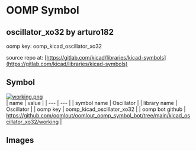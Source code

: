 # OOMP Symbol  
## oscillator_xo32  by arturo182  
  
oomp key: oomp_kicad_oscillator_xo32  
  
source repo at: [https://gitlab.com/kicad/libraries/kicad-symbols](https://gitlab.com/kicad/libraries/kicad-symbols)  
## Symbol  
  
[![working.png](working_600.png)](working.png)  
| name | value | 
| --- | --- | 
| symbol name | Oscillator | 
| library name | Oscillator | 
| oomp key | oomp_kicad_oscillator_xo32 | 
| oomp bot github | https://github.com/oomlout/oomlout_oomp_symbol_bot/tree/main/kicad_oscillator_xo32/working | 
## Images  
